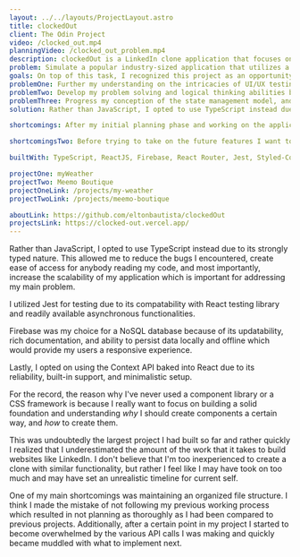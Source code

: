 ```yaml
---
layout: ../../layouts/ProjectLayout.astro
title: clockedOut
client: The Odin Project
video: /clocked_out.mp4
planningVideo: /clocked_out_problem.mp4
description: clockedOut is a LinkedIn clone application that focuses on the social aspects of gaming. It is a one-stop destination for creating lifetime companions, and remembering our childhood nostalgia.
problem: Simulate a popular industry-sized application that utilizes a NoSQL database. 
goals: On top of this task, I recognized this project as an opportunity to
problemOne: Further my understanding on the intricacies of UI/UX testing.
problemTwo: Develop my problem solving and logical thinking abilities by dealing with higher volumes of REST API calls.
problemThree: Progress my conception of the state management model, and React's recursive nature.
solution: Rather than JavaScript, I opted to use TypeScript instead due to its strongly typed nature. This allowed me to reduce the bugs I encountered, create ease of access for anybody reading my code, and most importantly increase the scalability of my application which is important for addressing my main problem. I utilized Jest for testing due to its compatability with React testing library and readily available asynchronous functionalities. Firebase was my choice for a NoSQL database because of its updatability, rich documentation, and ability to persist data locally and offline which would provide my users a responsive experience. I opted on using React's built-in Context API due to its reliability, built-in support, and minimalistic setup.

shortcomings: After my initial planning phase and working on the application for a few days I realized that I had severely miscalculated the scale of the application that I was trying to build. Initially, my goal for clockedOut was to have all of the functionalities and similar design of LinkedIn. But after some deliberation and limiting myself to a realistic timeline I instead focused on clockedOut being a CRUD application that will later implement instant messaging and follower interactions.

shortcomingsTwo: Before trying to take on the future features I want to implement, I first plan to refactor my code specifically focusing on the Asynchronous processes that occur in my components. I believe that I gained a lot better understanding of Asynchronous programming near the end of the first bout and would like to apply that to my initial code and any forthcoming changes.

builtWith: TypeScript, ReactJS, Firebase, React Router, Jest, Styled-Components, CSS3, HTML5

projectOne: myWeather
projectTwo: Meemo Boutique
projectOneLink: /projects/my-weather
projectTwoLink: /projects/meemo-boutique

aboutLink: https://github.com/eltonbautista/clockedOut
projectsLink: https://clocked-out.vercel.app/
---
```



<p>
  Rather than JavaScript, I opted to use TypeScript instead due to its strongly typed nature. This allowed me to reduce the bugs I encountered, create ease of access for anybody reading my code, and most importantly, increase the scalability of my application which is important for addressing my main problem.
</p> 
<p>

<p>
  I utilized Jest for testing due to its compatability with React testing library and readily available asynchronous functionalities. 
</p>
</p>
  Firebase was my choice for a NoSQL database because of its updatability, rich documentation, and ability to persist data locally and offline which would provide my users a responsive experience. 
<p>
  Lastly, I opted on using the Context API baked into React due to its reliability, built-in support, and minimalistic setup.
</p>

<p>
  For the record, the reason why I've never used a component library or a CSS framework is because I really want to focus on building a solid foundation and understanding <em>why</em> I should create components a certain way, and <em>how</em> to create them.
  <p>
  This was undoubtedly the largest project I had built so far and rather quickly I realized that I underestimated the amount of the work that it takes to build websites like LinkedIn. I don't believe that I'm too inexperienced to create a clone with similar functionality, but rather I feel like I may have took on too much and may have set an unrealistic timeline for current self.
  </p>
  <p>
  One of my main shortcomings was maintaining an organized file structure. I think I made the mistake of not following my previous working process which resulted in not planning as thoroughly as I had been compared to previous projects. Additionally, after a certain point in my project I started to become overwhelmed by the various API calls I was making and quickly became muddled with what to implement next.
  </p>
</p>




